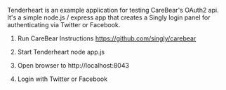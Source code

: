 Tenderheart is an example application for testing CareBear's OAuth2
api. It's a simple node.js / express app that creates a Singly login
panel for authenticating via Twitter or Facebook.

1. Run CareBear
Instructions https://github.com/singly/carebear

2. Start Tenderheart
 node app.js

3. Open browser to http://localhost:8043

4. Login with Twitter or Facebook
